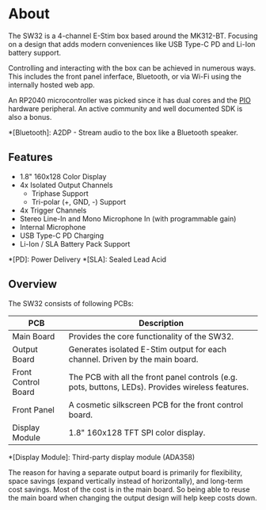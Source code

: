 # About

The SW32 is a 4-channel E-Stim box based around the MK312-BT. Focusing on a design that adds modern conveniences like USB Type-C PD and Li-Ion battery support.

Controlling and interacting with the box can be achieved in numerous ways. This includes the front panel inferface, Bluetooth, or via Wi-Fi using the internally hosted web app.

An RP2040 microcontroller was picked since it has dual cores and the [PIO](https://www.raspberrypi.com/documentation/pico-sdk/hardware.html#rpip27a2111bf36b4a04eb7b) hardware peripheral. An active community and well documented SDK is also a bonus.

*[Bluetooth]: A2DP - Stream audio to the box like a Bluetooth speaker.

## Features

* 1.8" 160x128 Color Display
* 4x Isolated Output Channels
  * Triphase Support
  * Tri-polar (+, GND, -) Support
* 4x Trigger Channels
* Stereo Line-In and Mono Microphone In (with programmable gain)
* Internal Microphone
* USB Type-C PD Charging
* Li-Ion / SLA Battery Pack Support

*[PD]: Power Delivery
*[SLA]: Sealed Lead Acid

## Overview

The SW32 consists of following PCBs:

PCB                 | Description
------------------- | -------------------
Main Board          | Provides the core functionality of the SW32.
Output Board        | Generates isolated E-Stim output for each channel. Driven by the main board.
Front Control Board | The PCB with all the front panel controls (e.g. pots, buttons, LEDs). Provides wireless features.
Front Panel         | A cosmetic silkscreen PCB for the front control board.
Display Module      | 1.8" 160x128 TFT SPI color display.

*[Display Module]: Third-party display module (ADA358)

The reason for having a separate output board is primarily for flexibility, space savings (expand vertically instead of horizontally), and long-term cost savings. Most of the cost is in the main board. So being able to reuse the main board when changing the output design will help keep costs down.
